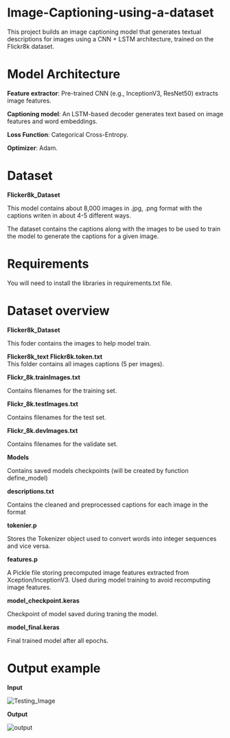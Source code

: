 # Image-Captioning-using-a-dataset
This project builds an image captioning model that generates textual descriptions for images using a CNN + LSTM architecture, trained on the Flickr8k dataset.

# Model Architecture
 **Feature extractor**: Pre-trained CNN (e.g., InceptionV3, ResNet50) extracts image features.
 
 **Captioning model**: An LSTM-based decoder generates text based on image features and word embeddings.
 
 **Loss Function**: Categorical Cross-Entropy.
 
 **Optimizer**: Adam.

# Dataset 
**Flicker8k_Dataset**

This model contains about 8,000 images in .jpg, .png format with the captions writen in about 4-5 different ways.

The dataset contains the captions along with the images to be used to train the model to generate the captions for a given image.

# Requirements 

You will need to install the libraries in requirements.txt file. 

# Dataset overview
**Flicker8k_Dataset**

This foder contains the images to help model train.

**Flicker8k_text**
**Flickr8k.token.txt**	
This folder contains all images captions (5 per images).

**Flickr_8k.trainImages.txt**

Contains filenames for the training set.

**Flickr_8k.testImages.txt**

Contains filenames for the test set.

**Flickr_8k.devImages.txt**

Contains filenames for the validate set.

**Models**

Contains saved models checkpoints (will be created by function define_model)

**descriptions.txt**

Contains the cleaned and preprocessed captions for each image in the format

**tokenier.p**

Stores the Tokenizer object used to convert words into integer sequences and vice versa.

**features.p**

A Pickle file storing precomputed image features extracted from Xception/InceptionV3.
Used during model training to avoid recomputing image features.

**model_checkpoint.keras**

Checkpoint of model saved during traning the model.

**model_final.keras**

Final trained model after all epochs.


# Output example
**Input**

![Testing_Image](https://github.com/user-attachments/assets/02c8cdc5-718c-4e2f-adda-30cafa83813e)

**Output**

![output](https://github.com/user-attachments/assets/2aefa43a-dd2b-44f8-84c5-6eb4943d83f1)


